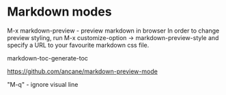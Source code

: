 # Markdown modes

M-x markdown-preview - preview markdown in browser
In order to change preview styling, run M-x customize-option -> markdown-preview-style and specify a URL to your favourite markdown css file.

markdown-toc-generate-toc

https://github.com/ancane/markdown-preview-mode

"M-q" - ignore visual line
